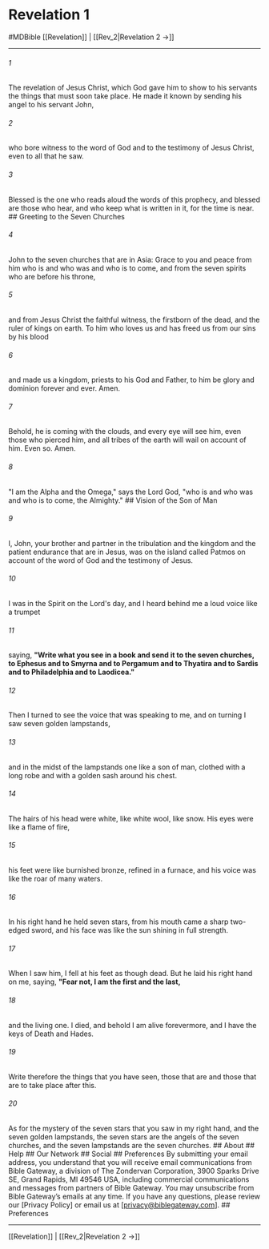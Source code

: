 # Revelation 1
#MDBible
[[Revelation]] | [[Rev_2|Revelation 2 →]]

***


###### 1 
The revelation of Jesus Christ, which God gave him to show to his servants the things that must soon take place. He made it known by sending his angel to his servant John, 

###### 2 
who bore witness to the word of God and to the testimony of Jesus Christ, even to all that he saw. 

###### 3 
Blessed is the one who reads aloud the words of this prophecy, and blessed are those who hear, and who keep what is written in it, for the time is near. ## Greeting to the Seven Churches 

###### 4 
John to the seven churches that are in Asia: Grace to you and peace from him who is and who was and who is to come, and from the seven spirits who are before his throne, 

###### 5 
and from Jesus Christ the faithful witness, the firstborn of the dead, and the ruler of kings on earth. To him who loves us and has freed us from our sins by his blood 

###### 6 
and made us a kingdom, priests to his God and Father, to him be glory and dominion forever and ever. Amen. 

###### 7 
Behold, he is coming with the clouds, and every eye will see him, even those who pierced him, and all tribes of the earth will wail on account of him. Even so. Amen. 

###### 8 
"I am the Alpha and the Omega," says the Lord God, "who is and who was and who is to come, the Almighty." ## Vision of the Son of Man 

###### 9 
I, John, your brother and partner in the tribulation and the kingdom and the patient endurance that are in Jesus, was on the island called Patmos on account of the word of God and the testimony of Jesus. 

###### 10 
I was in the Spirit on the Lord's day, and I heard behind me a loud voice like a trumpet 

###### 11 
saying, **"Write what you see in a book and send it to the seven churches, to Ephesus and to Smyrna and to Pergamum and to Thyatira and to Sardis and to Philadelphia and to Laodicea."** 

###### 12 
Then I turned to see the voice that was speaking to me, and on turning I saw seven golden lampstands, 

###### 13 
and in the midst of the lampstands one like a son of man, clothed with a long robe and with a golden sash around his chest. 

###### 14 
The hairs of his head were white, like white wool, like snow. His eyes were like a flame of fire, 

###### 15 
his feet were like burnished bronze, refined in a furnace, and his voice was like the roar of many waters. 

###### 16 
In his right hand he held seven stars, from his mouth came a sharp two-edged sword, and his face was like the sun shining in full strength. 

###### 17 
When I saw him, I fell at his feet as though dead. But he laid his right hand on me, saying, **"Fear not, I am the first and the last,** 

###### 18 
and the living one. I died, and behold I am alive forevermore, and I have the keys of Death and Hades. 

###### 19 
Write therefore the things that you have seen, those that are and those that are to take place after this. 

###### 20 
As for the mystery of the seven stars that you saw in my right hand, and the seven golden lampstands, the seven stars are the angels of the seven churches, and the seven lampstands are the seven churches. ## About ## Help ## Our Network ## Social ## Preferences By submitting your email address, you understand that you will receive email communications from Bible Gateway, a division of The Zondervan Corporation, 3900 Sparks Drive SE, Grand Rapids, MI 49546 USA, including commercial communications and messages from partners of Bible Gateway. You may unsubscribe from Bible Gateway&rsquo;s emails at any time. If you have any questions, please review our [Privacy Policy] or email us at [privacy@biblegateway.com]. ## Preferences

***

[[Revelation]] | [[Rev_2|Revelation 2 →]]
